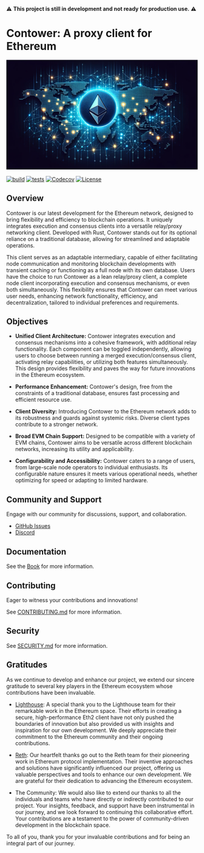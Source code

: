 ⚠️ **This project is still in development and not ready for production use.** ⚠️

# Contower: A proxy client for Ethereum

![Contower Banner](assets/repo_banner.png)

[![build](https://github.com/SanderLoman/ConTower/actions/workflows/build.yml/badge.svg)](https://github.com/SanderLoman/ConTower/actions/workflows/build.yml)
[![tests](https://github.com/SanderLoman/ConTower/actions/workflows/tests.yml/badge.svg)](https://github.com/SanderLoman/ConTower/actions/workflows/tests.yml)
[![Codecov](https://img.shields.io/codecov/c/github/SanderLoman/ConTower?token=JT1850HR9J)](https://app.codecov.io/gh/SanderLoman/ConTower)
[![License](https://img.shields.io/badge/License-Apache_2.0-blue.svg)](https://opensource.org/licenses/Apache-2.0)

## Overview

Contower is our latest development for the Ethereum network, designed to bring flexibility and efficiency to blockchain operations. It uniquely integrates execution and consensus clients into a versatile relay/proxy networking client. Developed with Rust, Contower stands out for its optional reliance on a traditional database, allowing for streamlined and adaptable operations.

This client serves as an adaptable intermediary, capable of either facilitating node communication and monitoring blockchain developments with transient caching or functioning as a full node with its own database. Users have the choice to run Contower as a lean relay/proxy client, a complete node client incorporating execution and consensus mechanisms, or even both simultaneously. This flexibility ensures that Contower can meet various user needs, enhancing network functionality, efficiency, and decentralization, tailored to individual preferences and requirements.

## Objectives

- **Unified Client Architecture:** Contower integrates execution and consensus mechanisms into a cohesive framework, with additional relay functionality. Each component can be toggled independently, allowing users to choose between running a merged execution/consensus client, activating relay capabilities, or utilizing both features simultaneously. This design provides flexibility and paves the way for future innovations in the Ethereum ecosystem.

- **Performance Enhancement:** Contower's design, free from the constraints of a traditional database, ensures fast processing and efficient resource use.

- **Client Diversity:** Introducing Contower to the Ethereum network adds to its robustness and guards against systemic risks. Diverse client types contribute to a stronger network.

- **Broad EVM Chain Support:** Designed to be compatible with a variety of EVM chains, Contower aims to be versatile across different blockchain networks, increasing its utility and applicability.

- **Configurability and Accessibility:** Contower caters to a range of users, from large-scale node operators to individual enthusiasts. Its configurable nature ensures it meets various operational needs, whether optimizing for speed or adapting to limited hardware.

## Community and Support

Engage with our community for discussions, support, and collaboration.

- [GitHub Issues](https://github.com/SanderLoman/rust-p2p/issues)
- [Discord](https://discord.gg/vHWpWsjCqx)

## Documentation

See the [Book](https://nodura.github.io/Contower/) for more information.

## Contributing

Eager to witness your contributions and innovations!

See [CONTRIBUTING.md](CONTRIBUTING.md) for more information.

## Security

See [SECURITY.md](SECURITY.md) for more information.

## Gratitudes

As we continue to develop and enhance our project, we extend our sincere gratitude to several key players in the Ethereum ecosystem whose contributions have been invaluable.

- [Lighthouse](https://github.com/sigp/lighthouse): A special thank you to the Lighthouse team for their remarkable work in the Ethereum space. Their efforts in creating a secure, high-performance Eth2 client have not only pushed the boundaries of innovation but also provided us with insights and inspiration for our own development. We deeply appreciate their commitment to the Ethereum community and their ongoing contributions.

- [Reth](https://github.com/paradigmxyz/reth): Our heartfelt thanks go out to the Reth team for their pioneering work in Ethereum protocol implementation. Their inventive approaches and solutions have significantly influenced our project, offering us valuable perspectives and tools to enhance our own development. We are grateful for their dedication to advancing the Ethereum ecosystem.

- The Community: We would also like to extend our thanks to all the individuals and teams who have directly or indirectly contributed to our project. Your insights, feedback, and support have been instrumental in our journey, and we look forward to continuing this collaborative effort. Your contributions are a testament to the power of community-driven development in the blockchain space.

To all of you, thank you for your invaluable contributions and for being an integral part of our journey.
